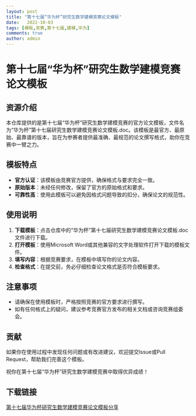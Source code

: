 ```yaml
---
layout: post
title: "第十七届“华为杯”研究生数学建模竞赛论文模板"
date:   2022-10-03
tags: [模板,竞赛,第十七届,建模,华为]
comments: true
author: admin
---
```

# 第十七届“华为杯”研究生数学建模竞赛论文模板

## 资源介绍

本仓库提供的是第十七届“华为杯”研究生数学建模竞赛的官方论文模板，文件名为“华为杯”第十七届研究生数学建模竞赛论文模板.doc。该模板是最官方、最原始、最靠谱的版本，旨在为参赛者提供最准确、最规范的论文撰写格式，助你在竞赛中一臂之力。

## 模板特点

- **官方认证**：该模板由竞赛官方提供，确保格式与要求完全一致。
- **原始版本**：未经任何修改，保留了官方的原始格式和要求。
- **可靠性高**：使用此模板可以避免因格式问题导致的扣分，确保论文的规范性。

## 使用说明

1. **下载模板**：点击仓库中的“华为杯”第十七届研究生数学建模竞赛论文模板.doc文件进行下载。
2. **打开模板**：使用Microsoft Word或其他兼容的文字处理软件打开下载的模板文件。
3. **填写内容**：根据竞赛要求，在模板中填写你的论文内容。
4. **检查格式**：在提交前，务必仔细检查论文格式是否符合模板要求。

## 注意事项

- 请确保在使用模板时，严格按照竞赛的官方要求进行撰写。
- 如有任何格式上的疑问，建议参考竞赛官方发布的相关文档或咨询竞赛组委会。

## 贡献

如果你在使用过程中发现任何问题或有改进建议，欢迎提交Issue或Pull Request，帮助我们完善这个模板。

祝你在第十七届“华为杯”研究生数学建模竞赛中取得优异成绩！

## 下载链接

[第十七届华为杯研究生数学建模竞赛论文模板分享](https://pan.quark.cn/s/bd00b39dbea6)